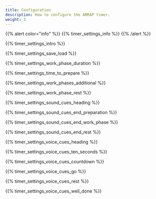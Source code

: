 ```yaml
---
title: Configuration
description: How to configure the AMRAP timer.
weight: 2
---
```


{{% alert  color="info" %}}
{{% timer_settings_info %}}
{{% /alert %}}

{{% timer_settings_intro %}}

{{% timer_settings_save_load %}}

{{% timer_settings_work_phase_duration %}}

{{% timer_settings_time_to_prepare %}}

{{% timer_settings_work_phases_additional %}}

{{% timer_settings_work_phase_rest %}}

{{% timer_settings_sound_cues_heading %}}

{{% timer_settings_sound_cues_end_preparation %}}

{{% timer_settings_sound_cues_end_work_phase %}}

{{% timer_settings_sound_cues_end_rest %}}

{{% timer_settings_voice_cues_heading %}}

{{% timer_settings_voice_cues_ten_seconds %}}

{{% timer_settings_voice_cues_countdown %}}

{{% timer_settings_voice_cues_go %}}

{{% timer_settings_voice_cues_rest %}}

{{% timer_settings_voice_cues_well_done %}}

